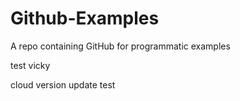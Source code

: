 # Github-Examples
A repo containing GitHub for programmatic examples

test vicky 

cloud version update test